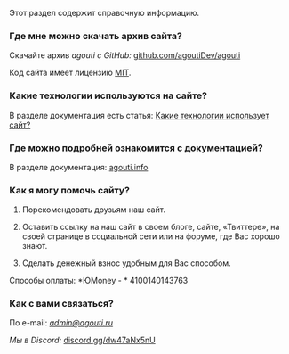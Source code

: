 Этот раздел содержит справочную информацию.  

### Где мне можно скачать архив сайта?
Скачайте архив *agouti с GitHub:* [github.com/agoutiDev/agouti](https://github.com/agoutiDev/agouti)

Код сайта имеет лицензию [MIT](https://ru.wikipedia.org/wiki/%D0%9B%D0%B8%D1%86%D0%B5%D0%BD%D0%B7%D0%B8%D1%8F_MIT).  

### Какие технологии используются на сайте?
В разделе документация есть статья: [Какие технологии использует сайт?](https://agouti.info/ru/support/article/hleb)

### Где можно подробней ознакомится с документацией?
В разделе документация: [agouti.info](https://agouti.info)

### Как я могу помочь сайту?

1. Порекомендовать друзьям наш сайт.

2. Оставить ссылку на наш сайт в своем блоге, сайте, «Твиттере», на своей странице в социальной сети или на форуме, где Вас хорошо знают.

3. Сделать денежный взнос удобным для Вас способом. 

Способы оплаты: *ЮMoney - * 4100140143763

### Как с вами связаться?
По e-mail: *admin@agouti.ru*
        
*Мы в Discord:* [discord.gg/dw47aNx5nU](https://discord.gg/dw47aNx5nU)
         